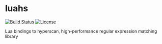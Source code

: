 # luahs

[![Build Status][build-status]][travis]
[![License][license]](LICENSE)

Lua bindings to hyperscan, high-performance regular expression matching library

[travis]: https://travis-ci.org/starius/luahs
[build-status]: https://travis-ci.org/starius/luahs.png?branch=master
[license]: https://img.shields.io/badge/License-BSD3-brightgreen.png
